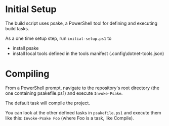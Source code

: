 # Initial Setup
The build script uses psake, a PowerShell tool for defining and executing build tasks.

As a one time setup step, run `initial-setup.ps1` to
 * install psake
 * install local tools defined in the tools manifest (.config\dotnet-tools.json)

 # Compiling
 From a PowerShell prompt, navigate to the repository's root directory (the one containing psakefile.ps1) and execute `Invoke-Psake`.
 
 The default task will compile the project.

 You can look at the other defined tasks in `psakefile.ps1` and execute them like this: `Invoke-Psake Foo` (where Foo is a task, like Compile).
